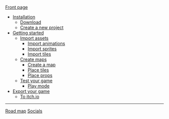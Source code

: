 [Front page](./front_page.md)
- [Installation]()
    - [Download](./download.md)
    - [Create a new project](./new_project.md)
- [Getting started]()
    - [Import assets]()
        - [Import animations](./import_spritesheet.md)
        - [Import sprites]()
        - [Import tiles]()
    - [Create maps]()
        - [Create a map](./new_map.md)
        - [Place tiles]()
        - [Place props]()
    - [Test your game]()
        - [Play mode]()
- [Export your game]()
    - [To itch.io]()
----

[Road map](https://trello.com/b/PIzgsYov/rpg-power-forge-road-map)
[Socials](https://twitter.com/RPGPowerForge?s=20)
